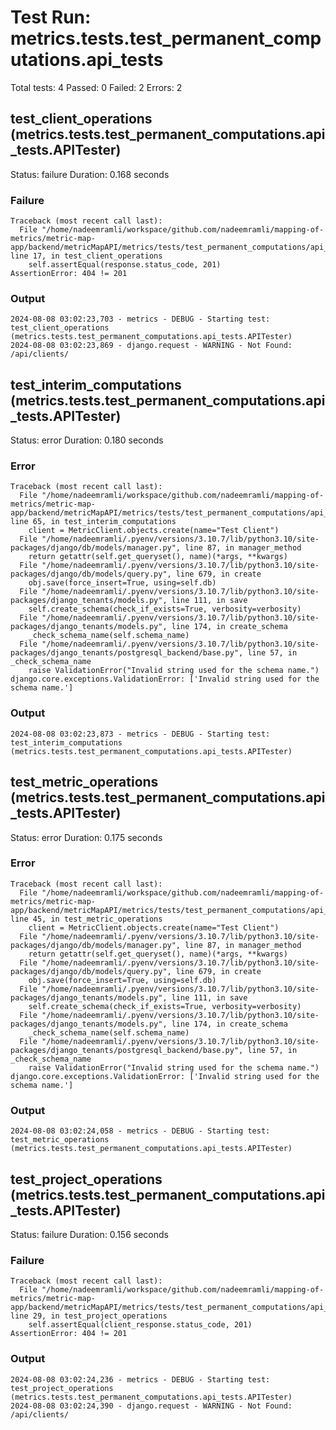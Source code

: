 # Test Run: metrics.tests.test_permanent_computations.api_tests

Total tests: 4
Passed: 0
Failed: 2
Errors: 2

## test_client_operations (metrics.tests.test_permanent_computations.api_tests.APITester)
Status: failure
Duration: 0.168 seconds

### Failure
```
Traceback (most recent call last):
  File "/home/nadeemramli/workspace/github.com/nadeemramli/mapping-of-metrics/metric-map-app/backend/metricMapAPI/metrics/tests/test_permanent_computations/api_tests.py", line 17, in test_client_operations
    self.assertEqual(response.status_code, 201)
AssertionError: 404 != 201
```

### Output
```
2024-08-08 03:02:23,703 - metrics - DEBUG - Starting test: test_client_operations (metrics.tests.test_permanent_computations.api_tests.APITester)
2024-08-08 03:02:23,869 - django.request - WARNING - Not Found: /api/clients/
```

## test_interim_computations (metrics.tests.test_permanent_computations.api_tests.APITester)
Status: error
Duration: 0.180 seconds

### Error
```
Traceback (most recent call last):
  File "/home/nadeemramli/workspace/github.com/nadeemramli/mapping-of-metrics/metric-map-app/backend/metricMapAPI/metrics/tests/test_permanent_computations/api_tests.py", line 65, in test_interim_computations
    client = MetricClient.objects.create(name="Test Client")
  File "/home/nadeemramli/.pyenv/versions/3.10.7/lib/python3.10/site-packages/django/db/models/manager.py", line 87, in manager_method
    return getattr(self.get_queryset(), name)(*args, **kwargs)
  File "/home/nadeemramli/.pyenv/versions/3.10.7/lib/python3.10/site-packages/django/db/models/query.py", line 679, in create
    obj.save(force_insert=True, using=self.db)
  File "/home/nadeemramli/.pyenv/versions/3.10.7/lib/python3.10/site-packages/django_tenants/models.py", line 111, in save
    self.create_schema(check_if_exists=True, verbosity=verbosity)
  File "/home/nadeemramli/.pyenv/versions/3.10.7/lib/python3.10/site-packages/django_tenants/models.py", line 174, in create_schema
    _check_schema_name(self.schema_name)
  File "/home/nadeemramli/.pyenv/versions/3.10.7/lib/python3.10/site-packages/django_tenants/postgresql_backend/base.py", line 57, in _check_schema_name
    raise ValidationError("Invalid string used for the schema name.")
django.core.exceptions.ValidationError: ['Invalid string used for the schema name.']
```

### Output
```
2024-08-08 03:02:23,873 - metrics - DEBUG - Starting test: test_interim_computations (metrics.tests.test_permanent_computations.api_tests.APITester)
```

## test_metric_operations (metrics.tests.test_permanent_computations.api_tests.APITester)
Status: error
Duration: 0.175 seconds

### Error
```
Traceback (most recent call last):
  File "/home/nadeemramli/workspace/github.com/nadeemramli/mapping-of-metrics/metric-map-app/backend/metricMapAPI/metrics/tests/test_permanent_computations/api_tests.py", line 45, in test_metric_operations
    client = MetricClient.objects.create(name="Test Client")
  File "/home/nadeemramli/.pyenv/versions/3.10.7/lib/python3.10/site-packages/django/db/models/manager.py", line 87, in manager_method
    return getattr(self.get_queryset(), name)(*args, **kwargs)
  File "/home/nadeemramli/.pyenv/versions/3.10.7/lib/python3.10/site-packages/django/db/models/query.py", line 679, in create
    obj.save(force_insert=True, using=self.db)
  File "/home/nadeemramli/.pyenv/versions/3.10.7/lib/python3.10/site-packages/django_tenants/models.py", line 111, in save
    self.create_schema(check_if_exists=True, verbosity=verbosity)
  File "/home/nadeemramli/.pyenv/versions/3.10.7/lib/python3.10/site-packages/django_tenants/models.py", line 174, in create_schema
    _check_schema_name(self.schema_name)
  File "/home/nadeemramli/.pyenv/versions/3.10.7/lib/python3.10/site-packages/django_tenants/postgresql_backend/base.py", line 57, in _check_schema_name
    raise ValidationError("Invalid string used for the schema name.")
django.core.exceptions.ValidationError: ['Invalid string used for the schema name.']
```

### Output
```
2024-08-08 03:02:24,058 - metrics - DEBUG - Starting test: test_metric_operations (metrics.tests.test_permanent_computations.api_tests.APITester)
```

## test_project_operations (metrics.tests.test_permanent_computations.api_tests.APITester)
Status: failure
Duration: 0.156 seconds

### Failure
```
Traceback (most recent call last):
  File "/home/nadeemramli/workspace/github.com/nadeemramli/mapping-of-metrics/metric-map-app/backend/metricMapAPI/metrics/tests/test_permanent_computations/api_tests.py", line 29, in test_project_operations
    self.assertEqual(client_response.status_code, 201)
AssertionError: 404 != 201
```

### Output
```
2024-08-08 03:02:24,236 - metrics - DEBUG - Starting test: test_project_operations (metrics.tests.test_permanent_computations.api_tests.APITester)
2024-08-08 03:02:24,390 - django.request - WARNING - Not Found: /api/clients/
```

